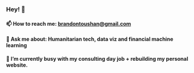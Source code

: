 ### Hey! 👋
#### 📫 How to reach me: brandontoushan@gmail.com
#### 💬 Ask me about: Humanitarian tech, data viz and financial machine learning
#### 🔭 I’m currently busy with my consulting day job + rebuilding my personal website.

<!--
**BrandonToushan/BrandonToushan** is a ✨ _special_ ✨ repository because its `README.md` (this file) appears on your GitHub profile.

Here are some ideas to get you started:

- 🔭 I’m currently working on ...
- 🌱 I’m currently learning ...
- 👯 I’m looking to collaborate on ...
- 🤔 I’m looking for help with ...
- 💬 Ask me about ...
- 📫 How to reach me: ...
- 😄 Pronouns: ...
- ⚡ Fun fact: ...
-->
